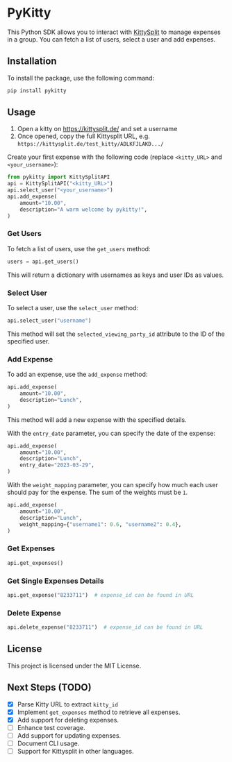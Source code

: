 # PyKitty

This Python SDK allows you to interact with [KittySplit](https://kittysplit.de/) to manage expenses in a group. You can fetch a list of users, select a user and add expenses.

## Installation

To install the package, use the following command:

```bash
pip install pykitty
```

## Usage

1. Open a kitty on https://kittysplit.de/ and set a username
2. Once opened, copy the full Kittysplit URL, e.g. `https://kittysplit.de/test_kitty/ADLKFJLAKD.../`

Create your first expense with the following code (replace `<kitty_URL>` and `<your_username>`):

```python
from pykitty import KittySplitAPI
api = KittySplitAPI("<kitty_URL>")
api.select_user("<your_username>")
api.add_expense(
    amount="10.00",
    description="A warm welcome by pykitty!",
)
```

### Get Users

To fetch a list of users, use the `get_users` method:

```python
users = api.get_users()
```

This will return a dictionary with usernames as keys and user IDs as values.

### Select User

To select a user, use the `select_user` method:

```python
api.select_user("username")
```

This method will set the `selected_viewing_party_id` attribute to the ID of the specified user.

### Add Expense

To add an expense, use the `add_expense` method:

```python
api.add_expense(
    amount="10.00",
    description="Lunch",
)
```

This method will add a new expense with the specified details.

With the `entry_date` parameter, you can specify the date of the expense:

```python
api.add_expense(
    amount="10.00",
    description="Lunch",
    entry_date="2023-03-29",
)
```

With the `weight_mapping` parameter, you can specify how much each user should pay for the expense. The sum of the weights must be `1`.

```python
api.add_expense(
    amount="10.00",
    description="Lunch",
    weight_mapping={"username1": 0.6, "username2": 0.4},
)
```

### Get Expenses
```python
api.get_expenses()
```

### Get Single Expenses Details
```python
api.get_expense("8233711")  # expense_id can be found in URL
```


### Delete Expense
```python
api.delete_expense("8233711")  # expense_id can be found in URL
```

## License

This project is licensed under the MIT License.

## Next Steps (TODO)

- [x] Parse Kitty URL to extract `kitty_id` 
- [x] Implement `get_expenses` method to retrieve all expenses.
- [x] Add support for deleting expenses.
- [ ] Enhance test coverage.
- [ ] Add support for updating expenses.
- [ ] Document CLI usage.
- [ ] Support for Kittysplit in other languages.
